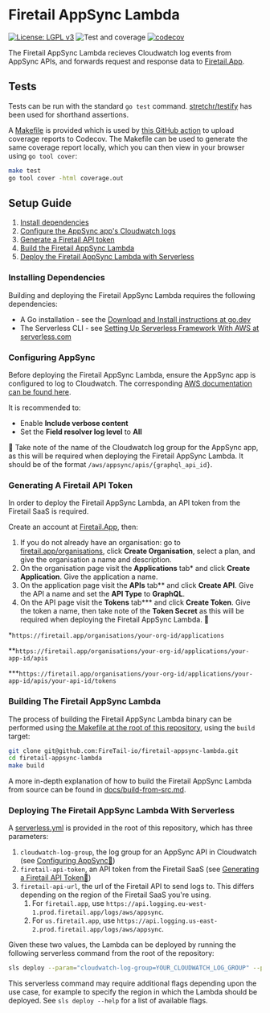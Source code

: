 # Firetail AppSync Lambda

[![License: LGPL v3](https://img.shields.io/badge/License-LGPL_v3-blue.svg)](https://www.gnu.org/licenses/lgpl-3.0) ![Test and coverage](https://github.com/FireTail-io/firetail-appsync-lambda/actions/workflows/codecov.yml/badge.svg?branch=main) [![codecov](https://codecov.io/gh/FireTail-io/firetail-appsync-lambda/branch/main/graph/badge.svg?token=GEPKMSC5ID)](https://codecov.io/gh/FireTail-io/firetail-appsync-lambda)

The Firetail AppSync Lambda recieves Cloudwatch log events from AppSync APIs, and forwards request and response data to [Firetail.App](https://firetail.app/).



## Tests

Tests can be run with the standard `go test` command. [stretchr/testify](https://github.com/stretchr/testify) has been used for shorthand assertions. 

A [Makefile](./Makefile) is provided which is used by [this GitHub action](./.github/workflows/codecov.yml) to upload coverage reports to Codecov. The Makefile can be used to generate the same coverage report locally, which you can then view in your browser using `go tool cover`:

```bash
make test
go tool cover -html coverage.out
```



## Setup Guide

1. [Install dependencies](#installing-dependencies)
2. [Configure the AppSync app's Cloudwatch logs](#configuring-appsync)
3. [Generate a Firetail API token](#generating-a-firetail-api-token)
4. [Build the Firetail AppSync Lambda](#building-the-firetail-appsync-lambda)
5. [Deploy the Firetail AppSync Lambda with Serverless](#deploying-the-firetail-appsync-lambda-with-serverless)



### Installing Dependencies

Building and deploying the Firetail AppSync Lambda requires the following dependencies:

- A Go installation - see the [Download and Install instructions at go.dev](https://go.dev/doc/install)
- The Serverless CLI - see [Setting Up Serverless Framework With AWS at serverless.com](https://www.serverless.com/framework/docs/getting-started)



### Configuring AppSync

Before deploying the Firetail AppSync Lambda, ensure the AppSync app is configured to log to Cloudwatch. The corresponding [AWS documentation can be found here](https://docs.aws.amazon.com/appsync/latest/devguide/monitoring.html).

It is recommended to:

- Enable **Include verbose content**
- Set the **Field resolver log level** to **All**

📝 Take note of the name of the Cloudwatch log group for the AppSync app, as this will be required when deploying the Firetail AppSync Lambda. It should be of the format `/aws/appsync/apis/{graphql_api_id}`.



### Generating A Firetail API Token

In order to deploy the Firetail AppSync Lambda, an API token from the Firetail SaaS is required. 

Create an account at [Firetail.App](https://firetail.app/), then:

1. If you do not already have an organisation: go to [firetail.app/organisations](https://firetail.app/organisations), click **Create Organisation**, select a plan, and give the organisation a name and description.
2. On the organisation page visit the **Applications** tab\* and click **Create Application**. Give the application a name.
3. On the application page visit the **APIs** tab\*\* and click **Create API**. Give the API a name and set the **API Type** to **GraphQL**. 
4. On the API page visit the **Tokens** tab\*\*\* and click **Create Token**. Give the token a name, then take note of the **Token Secret** as this will be required when deploying the Firetail AppSync Lambda. 📝

\*`https://firetail.app/organisations/your-org-id/applications`

\*\*`https://firetail.app/organisations/your-org-id/applications/your-app-id/apis` 

\*\*\*`https://firetail.app/organisations/your-org-id/applications/your-app-id/apis/your-api-id/tokens`



### Building The Firetail AppSync Lambda

The process of building the Firetail AppSync Lambda binary can be performed using [the Makefile at the root of this repository](./Makefile), using the `build` target:

```bash
git clone git@github.com:FireTail-io/firetail-appsync-lambda.git
cd firetail-appsync-lambda
make build
```

A more in-depth explanation of how to build the Firetail AppSync Lambda from source can be found in [docs/build-from-src.md](./docs/build-from-src.md).



### Deploying The Firetail AppSync Lambda With Serverless

A [serverless.yml](./serverless.yml) is provided in the root of this repository, which has three parameters:

1. `cloudwatch-log-group`, the log group for an AppSync API in Cloudwatch (see [Configuring AppSync📝](#configuring-appsync))
2. `firetail-api-token`, an API token from the Firetail SaaS (see [Generating a Firetail API Token📝](#generating-a-firetail-api-token))
3. `firetail-api-url`, the url of the Firetail API to send logs to. This differs depending on the region of the Firetail SaaS you're using.
   1. For `firetail.app`, use `https://api.logging.eu-west-1.prod.firetail.app/logs/aws/appsync`.
   2. For `us.firetail.app`, use `https://api.logging.us-east-2.prod.firetail.app/logs/aws/appsync`.


Given these two values, the Lambda can be deployed by running the following serverless command from the root of the repository:

```bash
sls deploy --param="cloudwatch-log-group=YOUR_CLOUDWATCH_LOG_GROUP" --param="firetail-api-token=YOUR_FIRETAIL_API_TOKEN" --param="firetail-api-url=FIRETAIL_API_URL_FOR_YOUR_CHOSEN_REGION"
```

This serverless command may require additional flags depending upon the use case, for example to specify the region in which the Lambda should be deployed. See `sls deploy --help` for a list of available flags.
